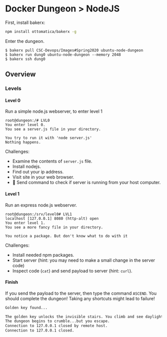 # Docker Dungeon > NodeJS

First, install bakerx:

```bash
npm install ottomatica/bakerx -g
```

Enter the dungeon.

```
$ bakerx pull CSC-Devops/Images#Spring2020 ubuntu-node-dungeon
$ bakerx run dung0 ubuntu-node-dungeon --memory 2048
$ bakerx ssh dung0
```

## Overview

### Levels

#### Level 0

Run a simple node.js webserver, to enter level 1

```
root@dungeon:/# LVL0
You enter level 0.
You see a server.js file in your directory.

You try to run it with 'node server.js'
Nothing happens.

```

Challenges:

* Examine the contents of `server.js` file.
* Install nodejs.
* Find out your ip address.
* Visit site in your web browser.
* 🔮 Send command to check if server is running from your host computer.

#### Level 1

Run an express node.js webserver.

```
root@dungeon:/srv/level0# LVL1
localhost [127.0.0.1] 8080 (http-alt) open
You enter level 1.
You see a more fancy file in your directory.

You notice a package. But don't know what to do with it

```

Challenges:

* Install needed npm packages.
* Start server (hint: you may need to make a small change in the server code)
* Inspect code (`cat`) and send payload to server (hint: `curl`).

#### Finish

If you send the payload to the server, then type the command `ASCEND`. You should complete the dungeon! Taking any shortcuts might lead to failure!

```bash
Golden key found...

The golden key unlocks the invisible stairs. You climb and see daylight.
The dungeon begins to crumble...but you escape.
Connection to 127.0.0.1 closed by remote host.
Connection to 127.0.0.1 closed.
```




